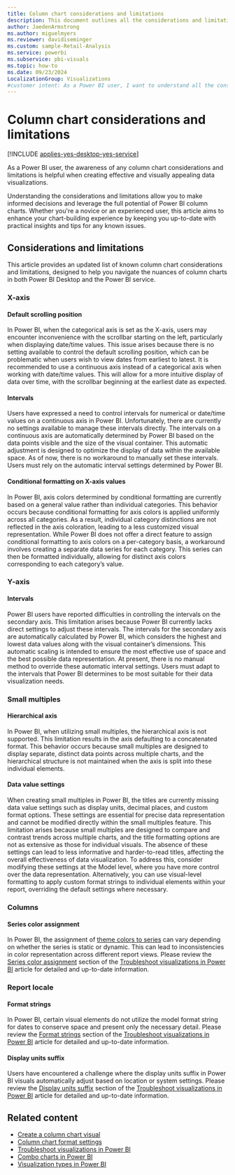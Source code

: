 ```yaml
---
title: Column chart considerations and limitations
description: This document outlines all the considerations and limitations for column charts in Power BI Desktop and Power BI service.
author: JaedenArmstrong
ms.author: miguelmyers
ms.reviewer: davidiseminger
ms.custom: sample-Retail-Analysis
ms.service: powerbi
ms.subservice: pbi-visuals
ms.topic: how-to
ms.date: 09/23/2024
LocalizationGroup: Visualizations
#customer intent: As a Power BI user, I want to understand all the considerations and limitions for column charts so that I can effectively and more easily build column chart visuals in Power BI Desktop and Power BI service.
---
```

# Column chart considerations and limitations

[!INCLUDE [applies-yes-desktop-yes-service](../includes/applies-yes-desktop-yes-service.md)]


As a Power BI user, the awareness of any column chart considerations and limitations is helpful when creating effective and visually appealing data visualizations.

Understanding the considerations and limitations allow you to make informed decisions and leverage the full potential of Power BI column charts. Whether you're a novice or an experienced user, this article aims to enhance your chart-building experience by keeping you up-to-date with practical insights and tips for any known issues.

## Considerations and limitations

This article provides an updated list of known column chart considerations and limitations, designed to help you navigate the nuances of column charts in both Power BI Desktop and the Power BI service.

### X-axis

#### Default scrolling position

In Power BI, when the categorical axis is set as the X-axis, users may encounter inconvenience with the scrollbar starting on the left, particularly when displaying date/time values. This issue arises because there is no setting available to control the default scrolling position, which can be problematic when users wish to view dates from earliest to latest. It is recommended to use a continuous axis instead of a categorical axis when working with date/time values. This will allow for a more intuitive display of data over time, with the scrollbar beginning at the earliest date as expected.

#### Intervals

Users have expressed a need to control intervals for numerical or date/time values on a continuous axis in Power BI. Unfortunately, there are currently no settings available to manage these intervals directly. The intervals on a continuous axis are automatically determined by Power BI based on the data points visible and the size of the visual container. This automatic adjustment is designed to optimize the display of data within the available space. As of now, there is no workaround to manually set these intervals. Users must rely on the automatic interval settings determined by Power BI.

#### Conditional formatting on X-axis values

In Power BI, axis colors determined by conditional formatting are currently based on a general value rather than individual categories. This behavior occurs because conditional formatting for axis colors is applied uniformly across all categories. As a result, individual category distinctions are not reflected in the axis coloration, leading to a less customized visual representation. While Power BI does not offer a direct feature to assign conditional formatting to axis colors on a per-category basis, a workaround involves creating a separate data series for each category. This series can then be formatted individually, allowing for distinct axis colors corresponding to each category’s value.

### Y-axis

#### Intervals

Power BI users have reported difficulties in controlling the intervals on the secondary axis. This limitation arises because Power BI currently lacks direct settings to adjust these intervals. The intervals for the secondary axis are automatically calculated by Power BI, which considers the highest and lowest data values along with the visual container’s dimensions. This automatic scaling is intended to ensure the most effective use of space and the best possible data representation. At present, there is no manual method to override these automatic interval settings. Users must adapt to the intervals that Power BI determines to be most suitable for their data visualization needs.

### Small multiples

#### Hierarchical axis

In Power BI, when utilizing small multiples, the hierarchical axis is not supported. This limitation results in the axis defaulting to a concatenated format. This behavior occurs because small multiples are designed to display separate, distinct data points across multiple charts, and the hierarchical structure is not maintained when the axis is split into these individual elements.

#### Data value settings

When creating small multiples in Power BI, the titles are currently missing data value settings such as display units, decimal places, and custom format options. These settings are essential for precise data representation and cannot be modified directly within the small multiples feature. This limitation arises because small multiples are designed to compare and contrast trends across multiple charts, and the title formatting options are not as extensive as those for individual visuals. The absence of these settings can lead to less informative and harder-to-read titles, affecting the overall effectiveness of data visualization. To address this, consider modifying these settings at the Model level, where you have more control over the data representation. Alternatively, you can use visual-level formatting to apply custom format strings to individual elements within your report, overriding the default settings where necessary.

### Columns

#### Series color assignment

In Power BI, the assignment of [theme colors to series](../create-reports/desktop-report-themes.md#dynamic-series) can vary depending on whether the series is static or dynamic. This can lead to inconsistencies in color representation across different report views. Please review the [Series color assignment](power-bi-visualization-troubleshoot.md#series-color-assignment) section of the [Troubleshoot visualizations in Power BI](power-bi-visualization-troubleshoot.md) article for detailed and up-to-date information.

### Report locale

#### Format strings

In Power BI, certain visual elements do not utilize the model format string for dates to conserve space and present only the necessary detail. Please review the [Format strings](power-bi-visualization-troubleshoot.md#format-strings) section of the [Troubleshoot visualizations in Power BI](power-bi-visualization-troubleshoot.md) article for detailed and up-to-date information.

#### Display units suffix

Users have encountered a challenge where the display units suffix in Power BI visuals automatically adjust based on location or system settings. Please review the [Display units suffix](power-bi-visualization-troubleshoot.md#display-units-suffix) section of the [Troubleshoot visualizations in Power BI](power-bi-visualization-troubleshoot.md) article for detailed and up-to-date information.


## Related content

* [Create a column chart visual](power-bi-visualization-column-charts.md)
* [Column chart format settings](power-bi-visualization-column-chart-format-settings.md)
* [Troubleshoot visualizations in Power BI](power-bi-visualization-troubleshoot.md)
* [Combo charts in Power BI](power-bi-visualization-combo-chart.md)
* [Visualization types in Power BI](power-bi-visualization-types-for-reports-and-q-and-a.md)
